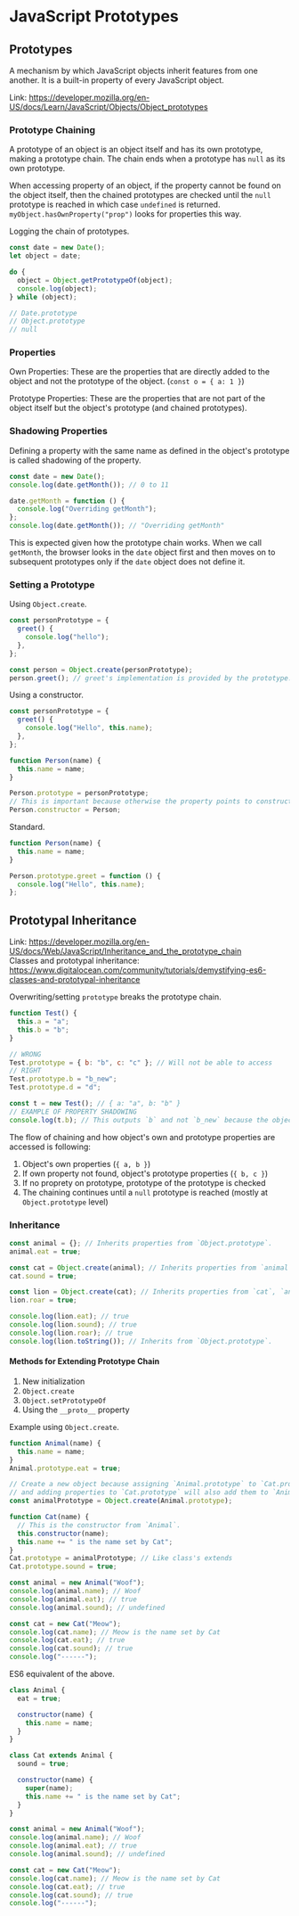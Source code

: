 # JavaScript Prototypes

## Prototypes

A mechanism by which JavaScript objects inherit features from one another. It is a built-in property of every JavaScript object.

Link: <https://developer.mozilla.org/en-US/docs/Learn/JavaScript/Objects/Object_prototypes>

### Prototype Chaining

A prototype of an object is an object itself and has its own prototype, making a prototype chain. The chain ends when a prototype has `null` as its own prototype.

When accessing property of an object, if the property cannot be found on the object itself, then the chained prototypes are checked until the `null` prototype is reached in which case `undefined` is returned. `myObject.hasOwnProperty("prop")` looks for properties this way.

Logging the chain of prototypes.

```js
const date = new Date();
let object = date;

do {
  object = Object.getPrototypeOf(object);
  console.log(object);
} while (object);

// Date.prototype
// Object.prototype
// null
```

### Properties

Own Properties: These are the properties that are directly added to the object and not the prototype of the object. (`const o = { a: 1 }`)

Prototype Properties: These are the properties that are not part of the object itself but the object's prototype (and chained prototypes).

### Shadowing Properties

Defining a property with the same name as defined in the object's prototype is called shadowing of the property.

```js
const date = new Date();
console.log(date.getMonth()); // 0 to 11

date.getMonth = function () {
  console.log("Overriding getMonth");
};
console.log(date.getMonth()); // "Overriding getMonth"
```

This is expected given how the prototype chain works. When we call `getMonth`, the browser looks in the `date` object first and then moves on to subsequent prototypes only if the `date` object does not define it.

### Setting a Prototype

Using `Object.create`.

```js
const personPrototype = {
  greet() {
    console.log("hello");
  },
};

const person = Object.create(personPrototype);
person.greet(); // greet's implementation is provided by the prototype.
```

Using a constructor.

```js
const personPrototype = {
  greet() {
    console.log("Hello", this.name);
  },
};

function Person(name) {
  this.name = name;
}

Person.prototype = personPrototype;
// This is important because otherwise the property points to constructor of `personPrototype` which is `Object`.
Person.constructor = Person;
```

Standard.

```js
function Person(name) {
  this.name = name;
}

Person.prototype.greet = function () {
  console.log("Hello", this.name);
};
```

## Prototypal Inheritance

Link: <https://developer.mozilla.org/en-US/docs/Web/JavaScript/Inheritance_and_the_prototype_chain>\
Classes and prototypal inheritance: <https://www.digitalocean.com/community/tutorials/demystifying-es6-classes-and-prototypal-inheritance>

Overwriting/setting `prototype` breaks the prototype chain.

```js
function Test() {
  this.a = "a";
  this.b = "b";
}

// WRONG
Test.prototype = { b: "b", c: "c" }; // Will not be able to access
// RIGHT
Test.prototype.b = "b_new";
Test.prototype.d = "d";

const t = new Test(); // { a: "a", b: "b" }
// EXAMPLE OF PROPERTY SHADOWING
console.log(t.b); // This outputs `b` and not `b_new` because the object has an own property `b`. The prototype also has the property but it's not visited because of Property Shadowing.
```

The flow of chaining and how object's own and prototype properties are accessed is following:

1. Object's own properties (`{ a, b }`)
1. If own property not found, object's prototype properties (`{ b, c }`)
1. If no proprety on prototype, prototype of the prototype is checked
1. The chaining continues until a `null` prototype is reached (mostly at `Object.prototype` level)

### Inheritance

```js
const animal = {}; // Inherits properties from `Object.prototype`.
animal.eat = true;

const cat = Object.create(animal); // Inherits properties from `animal` and `Object.prototype`.
cat.sound = true;

const lion = Object.create(cat); // Inherits properties from `cat`, `animal` and `Object.prototype`.
lion.roar = true;

console.log(lion.eat); // true
console.log(lion.sound); // true
console.log(lion.roar); // true
console.log(lion.toString()); // Inherits from `Object.prototype`.
```

#### Methods for Extending Prototype Chain

1. New initialization
1. `Object.create`
1. `Object.setPrototypeOf`
1. Using the `__proto__` property

Example using `Object.create`.

```js
function Animal(name) {
  this.name = name;
}
Animal.prototype.eat = true;

// Create a new object because assigning `Animal.prototype` to `Cat.prototype` will create a reference
// and adding properties to `Cat.prototype` will also add them to `Animal.prototype`.
const animalPrototype = Object.create(Animal.prototype);

function Cat(name) {
  // This is the constructor from `Animal`.
  this.constructor(name);
  this.name += " is the name set by Cat";
}
Cat.prototype = animalPrototype; // Like class's extends
Cat.prototype.sound = true;

const animal = new Animal("Woof");
console.log(animal.name); // Woof
console.log(animal.eat); // true
console.log(animal.sound); // undefined

const cat = new Cat("Meow");
console.log(cat.name); // Meow is the name set by Cat
console.log(cat.eat); // true
console.log(cat.sound); // true
console.log("------");
```

ES6 equivalent of the above.

```js
class Animal {
  eat = true;

  constructor(name) {
    this.name = name;
  }
}

class Cat extends Animal {
  sound = true;

  constructor(name) {
    super(name);
    this.name += " is the name set by Cat";
  }
}

const animal = new Animal("Woof");
console.log(animal.name); // Woof
console.log(animal.eat); // true
console.log(animal.sound); // undefined

const cat = new Cat("Meow");
console.log(cat.name); // Meow is the name set by Cat
console.log(cat.eat); // true
console.log(cat.sound); // true
console.log("------");
```
